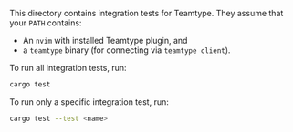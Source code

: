 <!--
SPDX-FileCopyrightText: 2024 Danny McClanahan <dmcC2@hypnicjerk.ai>
SPDX-FileCopyrightText: 2024 blinry <mail@blinry.org>
SPDX-FileCopyrightText: 2024 zormit <nt4u@kpvn.de>

SPDX-License-Identifier: CC-BY-SA-4.0
-->

This directory contains integration tests for Teamtype. They assume that your `PATH` contains:

- An `nvim` with installed Teamtype plugin, and
- a `teamtype` binary (for connecting via `teamtype client`).

To run all integration tests, run:

```bash
cargo test
```

To run only a specific integration test, run:

```bash
cargo test --test <name>
```

